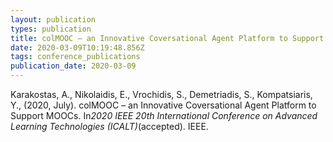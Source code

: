 ```yaml
---
layout: publication
types: publication
title: colMOOC – an Innovative Coversational Agent Platform to Support MOOCs
date: 2020-03-09T10:19:48.856Z
tags: conference_publications
publication_date: 2020-03-09
---
```

Karakostas, A., Nikolaidis, E., Vrochidis, S., Demetriadis, S., Kompatsiaris, Y., (2020, July). colMOOC – an Innovative Coversational Agent Platform to Support MOOCs. In*2020 IEEE 20th International Conference on Advanced Learning Technologies (ICALT)*(accepted). IEEE.